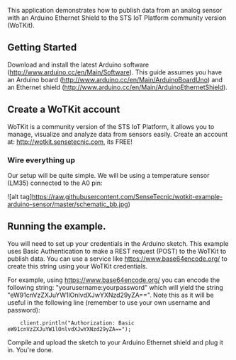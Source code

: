 
This application demonstrates how to publish data from an analog sensor with an Arduino Ethernet Shield to the STS IoT Platform community version (WoTKit). 

## Getting Started 

Download and install the latest Arduino software (http://www.arduino.cc/en/Main/Software). This guide assumes you have an Arduino board (http://www.arduino.cc/en/Main/ArduinoBoardUno) and an Ethernet shield (http://www.arduino.cc/en/Main/ArduinoEthernetShield).

## Create a WoTKit account

WoTKit is a community version of the STS IoT Platform, it allows you to manage, visualize and analyze data from sensors easily. Create an account at: http://wotkit.sensetecnic.com, its FREE! 

### Wire everything up

Our setup will be quite simple. We will be using a temperature sensor (LM35) connected to the A0 pin:

![alt tag]https://raw.githubusercontent.com/SenseTecnic/wotkit-example-arduino-sensor/master/schematic_bb.jpg)

## Running the example.

You will need to set up your credentials in the Arduino sketch. This example uses Basic Authentication to make a REST request (POST) to the WoTKit to publish data. You can use a service like https://www.base64encode.org/ to create this string using your WoTKit credentials.

For example, using https://www.base64encode.org/ you can encode the following string: "yourusername:yourpassword" which will yield the string "eW91cnVzZXJuYW1lOnlvdXJwYXNzd29yZA==". Note this as it will be useful in the following line (remember to use your own username and password):

```
    client.println("Authorization: Basic eW91cnVzZXJuYW1lOnlvdXJwYXNzd29yZA==");
```

Compile and upload the sketch to your Arduino Ethernet shield and plug it in. You're done.
